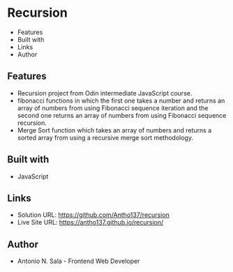 # Recursion

- Features
- Built with
- Links
- Author

## Features

- Recursion project from Odin intermediate JavaScript course.
- fibonacci functions in which the first one takes a number and returns an array of numbers from using Fibonacci sequence iteration and the second one returns an array of numbers from using Fibonacci sequence recursion.
- Merge Sort function which takes an array of numbers and returns a sorted array from using a recursive merge sort methodology.

## Built with

- JavaScript

## Links

- Solution URL: https://github.com/Antho137/recursion
- Live Site URL: https://antho137.github.io/recursion/

## Author

- Antonio N. Sala - Frontend Web Developer